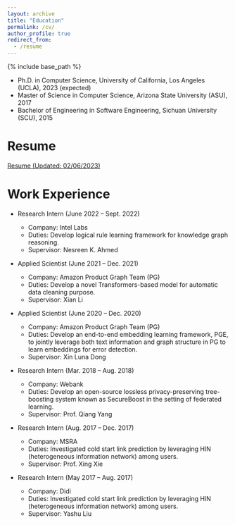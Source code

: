 ```yaml
---
layout: archive
title: "Education"
permalink: /cv/
author_profile: true
redirect_from:
  - /resume
---
```


{% include base_path %}

* Ph.D. in Computer Science, University of California, Los Angeles (UCLA), 2023 (expected)
* Master of Science in Computer Science, Arizona State University (ASU), 2017
* Bachelor of Engineering in Software Engineering, Sichuan University (SCU), 2015

Resume
======
[Resume (Updated: 02/06/2023)](https://drive.google.com/file/d/1yDRdtVZEEpRUGfKfy7vLWvvSFv1-CFdT/view?usp=sharing)


Work Experience
======
* Research Intern (June 2022 – Sept. 2022)
  * Company: Intel Labs
  * Duties: Develop logical rule learning framework for knowledge graph reasoning.
  * Supervisor: Nesreen K. Ahmed
  
* Applied Scientist (June 2021 – Dec. 2021)
  * Company: Amazon Product Graph Team (PG)
  * Duties: Develop a novel Transformers-based model for automatic data cleaning purpose.
  * Supervisor: Xian Li

* Applied Scientist (June 2020 – Dec. 2020)
  * Company: Amazon Product Graph Team (PG)
  * Duties: Develop an end-to-end embedding learning framework, PGE, to jointly leverage both text information and graph structure in PG to learn embeddings for error detection.
  * Supervisor: Xin Luna Dong

* Research Intern (Mar. 2018 – Aug. 2018)
  * Company: Webank
  * Duties: Develop an open-source lossless privacy-preserving tree-boosting system known as SecureBoost in the setting of federated learning. 
  * Supervisor: Prof. Qiang Yang

* Research Intern (Aug. 2017 – Dec. 2017)
  * Company: MSRA
  * Duties: Investigated cold start link prediction by leveraging HIN (heterogeneous information network) among users. 
  * Supervisor: Prof. Xing Xie

* Research Intern (May 2017 – Aug. 2017)
  * Company: Didi
  * Duties: Investigated cold start link prediction by leveraging HIN (heterogeneous information network) among users. 
  * Supervisor: Yashu Liu
  
